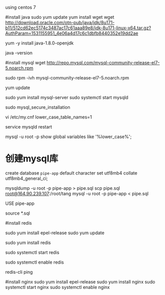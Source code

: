 using centos 7


#install java
sudo yum update
yum install wget
wget http://download.oracle.com/otn-pub/java/jdk/8u171-b11/512cd62ec5174c3487ac17c61aaa89e8/jdk-8u171-linux-x64.tar.gz?AuthParam=1531155951_4e06a4d17c6c1dbfb8440352e19dd2ae

yum -y install java-1.8.0-openjdk

java -version

#install mysql
wget http://repo.mysql.com/mysql-community-release-el7-5.noarch.rpm

sudo rpm -ivh mysql-community-release-el7-5.noarch.rpm

yum update

sudo yum install mysql-server
sudo systemctl start mysqld

sudo mysql_secure_installation

vi /etc/my.cnf
lower_case_table_names=1

service mysqld restart

mysql -u root -p
show global variables like '%lower_case%';

# 创建mysql库
create database `pipe-app` default character set utf8mb4 collate utf8mb4_general_ci;

mysqldump -u root -p pipe-app > pipe.sql
scp pipe.sql root@164.90.239.107:/root/tang
mysql -u root -p pipe-app < pipe.sql

USE pipe-app

source *.sql


#install redis

sudo yum install epel-release
sudo yum update

sudo yum install redis

sudo systemctl start redis

sudo systemctl enable redis

redis-cli ping

#install nginx
sudo yum install epel-release
sudo yum install nginx
sudo systemctl start nginx
sudo systemctl enable nginx